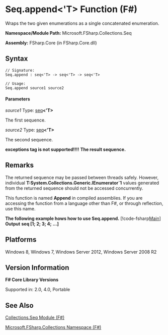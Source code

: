 # Seq.append<'T> Function (F#)

Wraps the two given enumerations as a single concatenated enumeration.

**Namespace/Module Path:** Microsoft.FSharp.Collections.Seq

**Assembly:** FSharp.Core (in FSharp.Core.dll)


## Syntax

```
// Signature:
Seq.append : seq<'T> -> seq<'T> -> seq<'T>

// Usage:
Seq.append source1 source2
```

#### Parameters
*source1*
Type: [seq](http://msdn.microsoft.com/en-us/library/2f0c87c6-8a0d-4d33-92a6-10d1d037ce75)**&lt;'T&gt;**


The first sequence.


*source2*
Type: [seq](http://msdn.microsoft.com/en-us/library/2f0c87c6-8a0d-4d33-92a6-10d1d037ce75)**&lt;'T&gt;**


The second sequence.



**exceptions tag is not supported!!!!**
**The result sequence.**
## Remarks
The returned sequence may be passed between threads safely. However, individual **T:System.Collections.Generic.IEnumerator&#96;1** values generated from the returned sequence should not be accessed concurrently.

This function is named **Append** in compiled assemblies. If you are accessing the function from a language other than F#, or through reflection, use this name.

**The following example hows how to use Seq.append.**
[!code-fsharp[Main](snippets/fssequences/snippet25.fs)]
**Output**
**seq [1; 2; 3; 4; ...]**
## Platforms
Windows 8, Windows 7, Windows Server 2012, Windows Server 2008 R2


## Version Information
**F# Core Library Versions**

Supported in: 2.0, 4.0, Portable




## See Also
[Collections.Seq Module &#40;F&#35;&#41;](Collections.Seq+Module+%28FSharp%29.md)

[Microsoft.FSharp.Collections Namespace &#40;F&#35;&#41;](Microsoft.FSharp.Collections+Namespace+%28FSharp%29.md)

